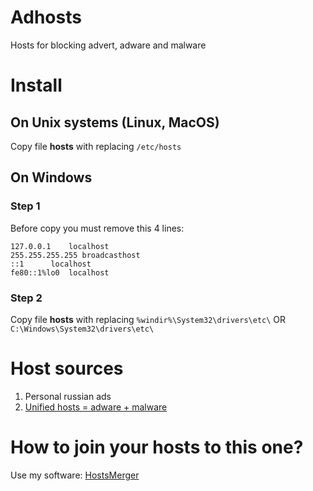 # Adhosts
Hosts for blocking advert, adware and malware

# Install

## On Unix systems (Linux, MacOS)
Copy file **hosts** with replacing
```/etc/hosts```

## On Windows
### Step 1
Before copy you must remove this 4 lines:
```
127.0.0.1    localhost
255.255.255.255 broadcasthost
::1      localhost 
fe80::1%lo0  localhost
```
### Step 2
Copy file **hosts** with replacing
```%windir%\System32\drivers\etc\``` OR ```C:\Windows\System32\drivers\etc\```

# Host sources
1. Personal russian ads
2. [Unified hosts = adware + malware](https://github.com/StevenBlack/hosts)

# How to join your hosts to this one?
Use my software: [HostsMerger](https://github.com/grandsilence/hostsmerger)